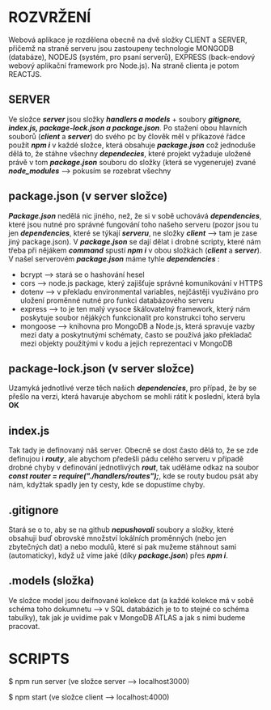 # ROZVRŽENÍ

Webová aplikace je rozdělena obecně na dvě složky CLIENT a SERVER, přičemž na straně serveru jsou zastoupeny technologie MONGODB (databáze), NODEJS (systém, pro psaní serverů), EXPRESS (back-endový webový aplikační framework pro Node.js). Na straně clienta je potom REACTJS.

## SERVER

Ve složce __*server*__ jsou složky __*handlers a models*__ + soubory __*gitignore, index.js, package-lock.json a package.json*__. Po stažení obou hlavních souborů (__*client*__ a __*server*__) do svého pc by člověk měl v příkazové řádce použít __*npm i*__ v každé složce, která obsahuje __*package.json*__ což jednoduše dělá to, že stáhne všechny __*dependecies*__, které projekt vyžaduje uložené právě v tom __*package.json*__ souboru do složky (která se vygeneruje) zvané __*node_modules*__ --> pokusím se rozebrat všechny

**package.json (v server složce)**
--

__*Package.json*__ nedělá nic jiného, než, že si v sobě uchovává __*dependencies*__, které jsou nutné pro správné fungování toho našeho serveru (pozor jsou tu jen  __*dependencies*__, které se týkají __*serveru*__, ne složky __*client*__ --> tam je zase jiný package.json). V __*package.json*__ se dají dělat i drobné scripty, které nám třeba při nějákem __*command*__ spustí __*npm i*__ v obou složkách (__*client*__ a __*server*__). V našel serverovém __*package.json*__ máme tyhle __*dependencies*__ :

* bcrypt --> stará se o hashování hesel
* cors --> node.js package, který zajišťuje správné komunikování v HTTPS
* dotenv --> v překladu environmental variables, nejčástěji využiváno pro uložení proměnné nutné pro funkci databázového serveru
* express --> to je ten malý vysoce škálovatelný framework, který nám poskytuje soubor nějákých funkcionalit pro konstrukci toho serveru
* mongoose --> knihovna pro MongoDB a Node.js, která spravuje vazby mezi daty a poskytnutými schématy, často se používá jako překladač mezi objekty použítými v kodu a jejich reprezentaci v MongoDB

**package-lock.json (v server složce)**
--

Uzamyká jednotlivé verze těch našich __*dependencies*__, pro případ, že by se přešlo na verzi, která havaruje abychom se mohli rátit k poslední, která byla __OK__

**index.js**
--

Tak tady je definovaný náš server. Obecně se dost často dělá to, že se zde definujou i __*routy*__, ale abychom předešli pádu celého serveru v případě drobné chyby v definování jednotlivých __*rout*__, tak uděláme odkaz na soubor __*const router = require("./handlers/routes");*__, kde se routy budou psát aby nám, kdyžtak spadly jen ty cesty, kde se dopustíme chyby.

**.gitignore**
--

Stará se o to, aby se na github __*nepushovali*__ soubory a složky, které obsahuji buď obrovské množství lokálních proměnných (nebo jen zbytečných dat) a nebo modulů, které si pak mužeme stáhnout sami (automaticky), když už víme jaké (díky __*package.json*__) přes __*npm i*__.

**.models (složka)**
--

Ve složce model jsou deifnované kolekce dat (a každé kolekce má v sobě schéma toho dokumnetu --> v SQL databázích je to to stejné co schéma tabulky), tak jak je uvidíme pak v MongoDB ATLAS a jak s nimi budeme pracovat.

# SCRIPTS 

$ npm run server (ve složce server --> localhost3000)

$ npm start (ve složce client --> localhost:4000)

